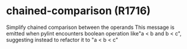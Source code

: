# chained-comparison (R1716)

Simplify chained comparison between the operands This message is emitted
when pylint encounters boolean operation like"a \< b and b \< c",
suggesting instead to refactor it to "a \< b \< c"
